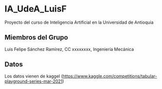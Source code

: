 # IA_UdeA_LuisF
Proyecto del curso de Inteligencia Artificial en la Universidad de Antioquia
## Miembros del Grupo
Luis Felipe Sánchez Ramírez, CC xxxxxxxx, Ingeniería Mecánica

## Datos
Los datos vienen de kaggel (https://www.kaggle.com/competitions/tabular-playground-series-mar-2021)
